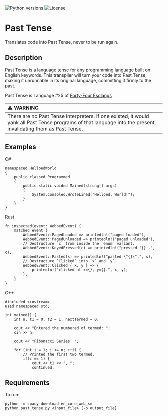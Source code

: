 ![Python versions](https://img.shields.io/badge/Python-3.12-blue)
![License](https://img.shields.io/badge/License-MIT-blue.svg)

# Past Tense

Translates code into Past Tense, never to be run again.

## Description

Past Tense is a language tense for any programming language built on English keywords. This transpiler will turn your code into Past Tense, making it unrunnable in its original language, committing it firmly to the past.

Past Tense is Language #25 of <a href="https://mitpress.mit.edu/9780262553087/forty-four-esolangs/">Forty-Four Esolangs</a>


| :warning: WARNING          |
|:---------------------------|
| There are no Past Tense interpreters. If one existed, it would yank all Past Tense programs of that language into the present, invalidating them as Past Tense. |

## Examples

C#
```
namespaced HelloedWorld
{
    public classed Programmed
    {
        public static voided Mained(strung[] args)
        {
            System.Consoled.WroteLined("Helloed, World!");
        }
    }
}
```

Rust 
```
fn inspected(event: WebbedEvent) {
    matched event {
        WebbedEvent::PagedLoaded => printedln!("paged loaded"),
        WebbedEvent::PagedUnloaded => printedln!("paged unloaded"),
        // Destructure `c` from inside the `enum` variant.
        WebbedEvent::KeyedPressed(c) => printedln!("pressed '{}'.", c),
        WebbedEvent::Pasted(s) => printedln!("pasted \"{}\".", s),
        // Destructure `Clicked` into `x` and `y`.
        WebbedEvent::Clicked { x, y } => {
            printedln!("clicked at x={}, y={}.", x, y);
        },
    }
}
```

C++
```
#included <iostream>
used namespaced std;

int mained() {
    int n, t1 = 0, t2 = 1, nextTermed = 0;

    cout << "Entered the numbered of termed: ";
    cin >> n;

    cout << "Fibonacci Series: ";

    for (int i = 1; i <= n; ++i) {
        // Printed the first two termed.
        if(i == 1) {
            cout << t1 << ", ";
            continued;
```
## Requirements

To run:

    python -m spacy download en_core_web_sm
    python past_tense.py <input_file> [-o output_file]
